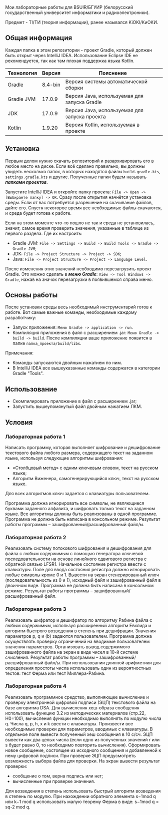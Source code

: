 Мои лабораторные работы для BSUIR/БГУИР (белорусский государственный университет информатики и радиоэлектроники).

Предмет - TI/ТИ (теория информации), ранее назывался KiOKI/КиОКИ.

## Общая информация

Каждая папка в этом репозитории - проект Gradle, который должен быть открыт через IntelliJ IDEA. Использование Eclipse IDE не рекомендуется, так как там плохая поддержка языка Kotlin.

| Технология | Версия  | Пояснение                                     |
|------------|---------|-----------------------------------------------|
| Gradle     | 8.4-bin | Версия системы автоматической сборки          |
| Gradle JVM | 17.0.9  | Версия Java, используемая для запуска Gradle  |
| JDK        | 17.0.9  | Версия Java, используемая для запуска проекта |
| Kotlin     | 1.9.20  | Версия Kotlin, используемая в проекте         |

## Установка

Первым делом нужно скачать репозиторий и разархивировать его в любое место на диске. Если всё сделано правильно, вы должны увидеть несколько папок, в которых находятся файлы `build.gradle.kts`, `settings.gradle.kts` и другие. Полученные папки будем называть ***папками проектов***.

Запустите IntelliJ IDEA и откройте папку проекта: `File -> Open -> [Выбираете папку] -> OK`. Сразу после открытия начнётся установка среды. Если от вас потребуется разрешение на скачивание файлов, дайте его. Спустя некоторое время все необходимые файлы скачаются, и среда будет готова к работе.

Если на этом моменте что-то пошло не так и среда не установилась, значит, самое время проверить значения, указанные в таблице из первого раздела. Где их настроить:
* Gradle JVM: `File -> Settings -> Build -> Build Tools -> Gradle -> Gradle JVM`;
* JDK: `File -> Project Structure -> Project -> SDK`;
* Java: `File -> Project Structure -> Project -> Language Level`.

После изменения этих значений необходимо перезагрузить проект Gradle. Это можно сделать в ***меню Gradle***: `View -> Tool Windows -> Gradle`, нажав на значок перезагрузки в появившемся справа меню.

## Основы работы

После установки среды весь необходимый инструментарий готов к работе. Вот самые важные команды, необходимые каждому разработчику:

* Запуск приложения: `Меню Gradle -> application -> run`.
* Компиляция приложения в файл с расширением .jar: `Меню Gradle -> build -> build`. После компиляции ваше приложение появится в папке `папка_проекта/build/libs`. 

Примечания: 
* Команды запускаются двойным нажатием по ним.
* В IntelliJ IDEA все вышеуказанные команды содержатся в категории Gradle "Tools".

## Использование

* Скомпилировать приложение в файл с расширением .jar;
* Запустить вышеупомянутый файл двойным нажатием ЛКМ.

## Условия

### Лабораторная работа 1

Написать программу, которая выполняет шифрование и дешифрование текстового файла любого размера, содержащего текст на заданном языке, используя следующие алгоритмы шифрования:

* «Столбцовый метод» с одним ключевым словом, текст на русском языке;
* Алгоритм Виженера, самогенерирующийся ключ, текст на русском языке. 

Для всех алгоритмов ключ задается с клавиатуры пользователем.

Программа должна игнорировать все символы, не являющиеся буквами заданного алфавита,  и шифровать только текст на заданном языке. 
Все алгоритмы должны быть реализованы в одной программе. 
Программа не должна быть написана в консольном режиме. 
Результат работы программы – зашифрованный/расшифрованный файл/ы.

### Лабораторная работа 2

Реализовать систему потокового шифрования и дешифрования для файла с любым содержимым с помощью генератора ключевой последовательности на основе линейного сдвигового регистра с обратной связью LFSR1. 
Начальное состояние регистра ввести с клавиатуры. Поле для ввода состояния регистра должно игнорировать любые символы кроме 0 и 1. 
Вывести на экран сгенерированный ключ (последовательность из 0 и 1), исходный файл и зашифрованный файл в двоичном виде. 
Программа не должна быть написана в консольном режиме. Результат работы программы – зашифрованный/расшифрованный файл. 

### Лабораторная работа 3

Реализовать шифратор и дешифратор по алгоритму Рабина файла с любым содержимым, используя расширенный алгоритм Евклида и алгоритм быстрого возведения в степень при дешифрации. 
Значения параметров p, q и (b) задаются пользователем. 
Программа должна осуществлять проверку ограничений на вводимые пользователем значения параметров. 
Организовать вывод содержимого зашифрованного файла на экран в виде чисел в 10-й системе счисления. 
Результат работы программы – зашифрованный/расшифрованный файл/ы. 
При использовании длинной арифметики для определения простоты числа использовать один из вероятностных тестов: тест Ферма или тест Миллера-Рабина.

### Лабораторная работа 4

Реализовать программное средство, выполняющее вычисление и проверку электронной цифровой подписи (ЭЦП) текстового файла на базе алгоритма DSA. 
Для вычисления хеш-образа сообщения использовать функцию 3.2 из методических материалов (стр.22, Н0=100), вычисления функции необходимо выполнять по модулю числа q. 
Числа q, p, h, x и k ввести с клавиатуры. 
Произвести все необходимые проверки для параметров, вводимых с клавиатуры. 
В отдельное поле вывести полученный хеш сообщения в 10 с/cч. 
ЭЦП вывести как два целых числа (если одно из полученных значений r или s будет равно 0, то необходимо повторить вычисления). 
Сформировать новое сообщение, состоящее из исходного сообщения и добавленной к нему цифровой подписи. 
При проверке ЭЦП предусмотреть возможность выбора файла для проверки. На экран вывести результат проверки: 

* сообщение о том, верна подпись или нет;
* вычисленные при проверке значения.

Для возведения в степень использовать быстрый алгоритм возведения в степень по модулю. 
При нахождении обратного элемента s−1mod q  или  k−1 mod q использовать малую теорему Ферма в виде: s−1mod q  = sq-2 mod q.
